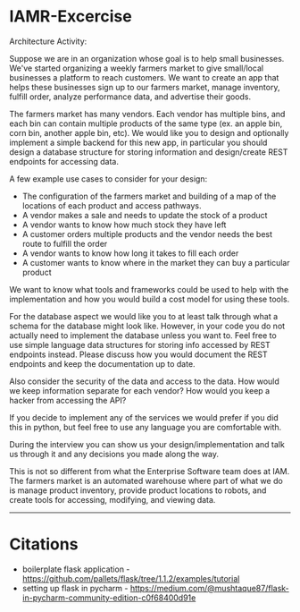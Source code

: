 # IAMR-Excercise

Architecture Activity:

Suppose we are in an organization whose goal is to help small businesses. We've started organizing a weekly farmers market to give small/local businesses a platform to reach customers. We want to create an app that helps these businesses sign up to our farmers market, manage inventory, fulfill order, analyze performance data, and advertise their goods.

The farmers market has many vendors. Each vendor has multiple bins, and each bin can contain multiple products of the same type (ex. an apple bin, corn bin, another apple bin, etc). We would like you to design and optionally implement a simple backend for this new app, in particular you should design a database structure for storing information and design/create REST endpoints for accessing data.

A few example use cases to consider for your design:

- The configuration of the farmers market and building of a map of the locations of each product and access pathways.
- A vendor makes a sale and needs to update the stock of a product
- A vendor wants to know how much stock they have left
- A customer orders multiple products and the vendor needs the best route to fulfill the order
- A vendor wants to know how long it takes to fill each order
- A customer wants to know where in the market they can buy a particular product

We want to know what tools and frameworks could be used to help with the implementation and how you would build a cost model for using these tools.

For the database aspect we would like you to at least talk through what a schema for the database might look like. However, in your code you do not actually need to implement the database unless you want to. Feel free to use simple language data structures for storing info accessed by REST endpoints instead. Please discuss how you would document the REST endpoints and keep the documentation up to date.

Also consider the security of the data and access to the data.  How would we keep information separate for each vendor?  How would you keep a hacker from accessing the API?

If you decide to implement any of the services we would prefer if you did this in python, but feel free to use any language you are comfortable with.

During the interview you can show us your design/implementation and talk us through it and any decisions you made along the way.

This is not so different from what the Enterprise Software team does at IAM. The farmers market is an automated warehouse where part of what we do is manage product inventory, provide product locations to robots, and create tools for accessing, modifying, and viewing data.

---
# Citations

- boilerplate flask application - https://github.com/pallets/flask/tree/1.1.2/examples/tutorial
- setting up flask in pycharm   - https://medium.com/@mushtaque87/flask-in-pycharm-community-edition-c0f68400d91e